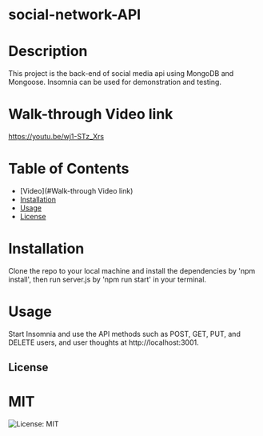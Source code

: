 # social-network-API

# Description
This project is the back-end of social media api using MongoDB and Mongoose. Insomnia can be used for demonstration and testing.

# Walk-through Video link
https://youtu.be/wj1-STz_Xrs

# Table of Contents
* [Video](#Walk-through Video link)
* [Installation](#installation)
* [Usage](#usage)
* [License](#license)

# Installation
Clone the repo to your local machine and install the dependencies by 'npm install', then run server.js by 'npm run start' in your terminal.

# Usage
Start Insomnia and use the API methods such as POST, GET, PUT, and DELETE users, and user thoughts at http://localhost:3001.

## License
  # MIT
  ![License: MIT](https://img.shields.io/badge/License-MIT-yellow.svg)

